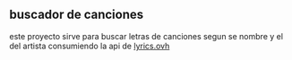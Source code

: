 ## buscador de canciones

este proyecto sirve para buscar letras de canciones segun se nombre y el del artista consumiendo la api de [lyrics.ovh](https://api.lyrics.ovh)